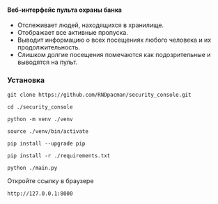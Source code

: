 #### Веб-интерфейс пульта охраны банка

- Отслеживает людей, находящихся в хранилище.
- Отображает все активные пропуска.
- Выводит информацию о всех посещениях любого человека и их продолжительность.
- Слишком долгие посещения помечаются как подозрительные и выводятся на пульт.

### Установка

```
git clone https://github.com/RNDpacman/security_console.git
```

```
cd ./security_console
```

```
python -m venv ./venv
```

```
source ./venv/bin/activate
```

```
pip install --upgrade pip
```

```
pip install -r ./requirements.txt
```

```
python ./main.py
```

Откройте ссылку в браузере
```
http://127.0.0.1:8000
```
